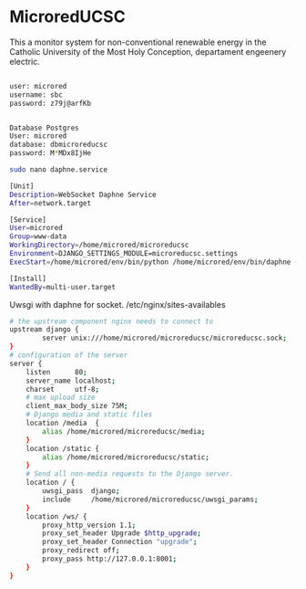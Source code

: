 # MicroredUCSC


This a monitor system for non-conventional renewable energy in the Catholic University of the Most Holy Conception, departament engeenery electric.

```bash

user: microred
username: sbc
password: z79j@arfKb


Database Postgres
User: microred
database: dbmicroreducsc
password: M*MDx8IjHe
```




```bash
sudo nano daphne.service
```

```bash
[Unit]
Description=WebSocket Daphne Service
After=network.target

[Service]
User=microred
Group=www-data
WorkingDirectory=/home/microred/microreducsc
Environment=DJANGO_SETTINGS_MODULE=microreducsc.settings
ExecStart=/home/microred/env/bin/python /home/microred/env/bin/daphne -b 0.0.0.0 -p 8001 microreducsc.asgi:application

[Install]
WantedBy=multi-user.target
```


Uwsgi with daphne for socket.
/etc/nginx/sites-availables

```bash
# the upstream component nginx needs to connect to
upstream django {
        server unix:///home/microred/microreducsc/microreducsc.sock;
}
# configuration of the server
server {
    listen      80;
    server_name localhost;
    charset     utf-8;
    # max upload size
    client_max_body_size 75M;
    # Django media and static files
    location /media  {
        alias /home/microred/microreducsc/media;
    }
    location /static {
        alias /home/microred/microreducsc/static;
    }
    # Send all non-media requests to the Django server.
    location / {
        uwsgi_pass  django;
        include     /home/microred/microreducsc/uwsgi_params;
    }
    location /ws/ {
        proxy_http_version 1.1;
        proxy_set_header Upgrade $http_upgrade;
        proxy_set_header Connection "upgrade";
        proxy_redirect off;
        proxy_pass http://127.0.0.1:8001;
    }
}

```
